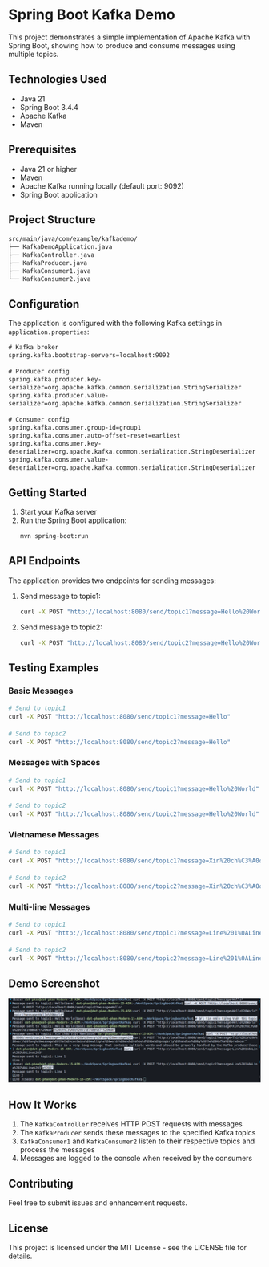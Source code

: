 # Spring Boot Kafka Demo

This project demonstrates a simple implementation of Apache Kafka with Spring Boot, showing how to produce and consume messages using multiple topics.

## Technologies Used

- Java 21
- Spring Boot 3.4.4
- Apache Kafka
- Maven

## Prerequisites

- Java 21 or higher
- Maven
- Apache Kafka running locally (default port: 9092)
- Spring Boot application

## Project Structure

```
src/main/java/com/example/kafkademo/
├── KafkaDemoApplication.java
├── KafkaController.java
├── KafkaProducer.java
├── KafkaConsumer1.java
└── KafkaConsumer2.java
```

## Configuration

The application is configured with the following Kafka settings in `application.properties`:

```properties
# Kafka broker
spring.kafka.bootstrap-servers=localhost:9092

# Producer config
spring.kafka.producer.key-serializer=org.apache.kafka.common.serialization.StringSerializer
spring.kafka.producer.value-serializer=org.apache.kafka.common.serialization.StringSerializer

# Consumer config
spring.kafka.consumer.group-id=group1
spring.kafka.consumer.auto-offset-reset=earliest
spring.kafka.consumer.key-deserializer=org.apache.kafka.common.serialization.StringDeserializer
spring.kafka.consumer.value-deserializer=org.apache.kafka.common.serialization.StringDeserializer
```

## Getting Started

1. Start your Kafka server
2. Run the Spring Boot application:
   ```bash
   mvn spring-boot:run
   ```

## API Endpoints

The application provides two endpoints for sending messages:

1. Send message to topic1:
   ```bash
   curl -X POST "http://localhost:8080/send/topic1?message=Hello%20World"
   ```

2. Send message to topic2:
   ```bash
   curl -X POST "http://localhost:8080/send/topic2?message=Hello%20World"
   ```

## Testing Examples

### Basic Messages
```bash
# Send to topic1
curl -X POST "http://localhost:8080/send/topic1?message=Hello"

# Send to topic2
curl -X POST "http://localhost:8080/send/topic2?message=Hello"
```

### Messages with Spaces
```bash
# Send to topic1
curl -X POST "http://localhost:8080/send/topic1?message=Hello%20World"

# Send to topic2
curl -X POST "http://localhost:8080/send/topic2?message=Hello%20World"
```

### Vietnamese Messages
```bash
# Send to topic1
curl -X POST "http://localhost:8080/send/topic1?message=Xin%20ch%C3%A0o%20Vi%E1%BB%87t%20Nam"

# Send to topic2
curl -X POST "http://localhost:8080/send/topic2?message=Xin%20ch%C3%A0o%20Vi%E1%BB%87t%20Nam"
```

### Multi-line Messages
```bash
# Send to topic1
curl -X POST "http://localhost:8080/send/topic1?message=Line%201%0ALine%202%0ALine%203"

# Send to topic2
curl -X POST "http://localhost:8080/send/topic2?message=Line%201%0ALine%202%0ALine%203"
```

## Demo Screenshot

![Demo Screenshot](src/main/resources/static/demo.png)

## How It Works

1. The `KafkaController` receives HTTP POST requests with messages
2. The `KafkaProducer` sends these messages to the specified Kafka topics
3. `KafkaConsumer1` and `KafkaConsumer2` listen to their respective topics and process the messages
4. Messages are logged to the console when received by the consumers

## Contributing

Feel free to submit issues and enhancement requests.

## License

This project is licensed under the MIT License - see the LICENSE file for details.
